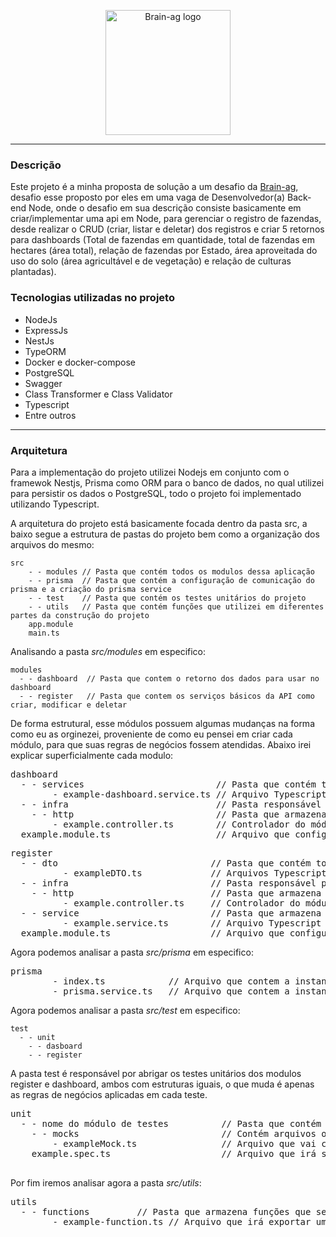 <p align="center">
  <a href="http://nestjs.com/" target="blank"><img src="https://media.licdn.com/dms/image/C4D0BAQEVgJN8qra9nQ/company-logo_200_200/0/1630458807937?e=1715817600&v=beta&t=nmYFMk7VfyEf6ha1h_eenFrHv2Lha-YSGlxTuzPngjE" width="200" alt="Brain-ag logo" /></a>
</p>

---

### Descrição

Este projeto é a minha proposta de solução a um desafio da <a href="https://brain.agr.br/">Brain-ag</a>, desafio esse proposto por eles em uma vaga de Desenvolvedor(a) Back-end Node, onde o desafio em sua descrição consiste basicamente em criar/implementar uma api em Node, para gerenciar o registro de fazendas, desde realizar o CRUD (criar, listar e deletar) dos registros e criar 5 retornos para dashboards (Total de fazendas em quantidade, total de fazendas em hectares (área total), relação de fazendas por Estado, área aproveitada do uso do solo (área agricultável e de vegetação) e relação de culturas plantadas).

### Tecnologias utilizadas no projeto

- NodeJs
- ExpressJs
- NestJs
- TypeORM
- Docker e docker-compose
- PostgreSQL
- Swagger
- Class Transformer e Class Validator
- Typescript
- Entre outros

---

### Arquitetura

Para a implementação do projeto utilizei Nodejs em conjunto com o framewok Nestjs, Prisma como ORM para o banco de dados, no qual utilizei para persistir os dados o PostgreSQL, todo o projeto foi implementado utilizando Typescript.

A arquitetura do projeto está basicamente focada dentro da pasta src, a baixo segue a estrutura de pastas do projeto bem como a organização dos arquivos do mesmo:

```
src
    - - modules // Pasta que contém todos os modulos dessa aplicação
    - - prisma  // Pasta que contém a configuração de comunicação do prisma e a criação do prisma service
    - - test    // Pasta que contém os testes unitários do projeto
    - - utils   // Pasta que contém funções que utilizei em diferentes partes da construção do projeto
    app.module
    main.ts
```

Analisando a pasta <i>src/modules</i> em especifico:

```
modules
  - - dashboard  // Pasta que contem o retorno dos dados para usar no dashboard
  - - register   // Pasta que contem os serviços básicos da API como criar, modificar e deletar
```

De forma estrutural, esse módulos possuem algumas mudanças na forma como eu as orginezei, proveniente de como eu pensei em criar cada módulo, para que suas regras de negócios fossem atendidas. Abaixo irei explicar superficialmente cada modulo:

<pre style="overflow-x: auto; max-width: 1000px; white-space: pre;">
dashboard
  - - services                         // Pasta que contém todos os arquivos que irão retornar os dados para os dashboards
        - example-dashboard.service.ts // Arquivo Typescript que irá realizar a ação de criar o serviço desejado seguindo as boas práticas e regras de negócio desejadas.
  - - infra                            // Pasta responsável por abrigar a parte de infraestrutura do módulo. Onde contém as definições do traceamento das requisições HTTP assim como a parte de configuração das entidades do módulo
    - - http                           // Pasta que armazena o controller do serviço
        - example.controller.ts        // Controlador do módulo, responsável por receber as requisições HTTP e as endereçar para o seu devido serviço e retornar ao requisitante o resultado da operação do serviço.
  example.module.ts                    // Arquivo que configura tudo que tem/é utilizado no módulo, como os serviços, controladores do módulo, bem como as entidades com as quais o mesmo irá trabalhar. Bem como as definições de quais de suas funcionalidades outros módulos da aplicação podem ou não utilizar.
</pre>

<pre style="overflow-x: auto; max-width: 1000px; white-space: pre;">
register
  - - dto                             // Pasta que contém todas as definições das DTOs (Data Transfer Object) do projeto, podendo ser as DTOs contratos/interfaces ou classes propriamente ditas, com foco em tipar um dado, seja o mesmo de entrada ou saída.
          - exampleDTO.ts             // Arquivos Typescript que define uma DTO dentro do dado módulo, definição essa sendo feita com classes
  - - infra                           // Pasta responsável por abrigar a parte de infraestrutura do módulo. Onde contém as definições do traceamento das requisições HTTP assim como a parte de configuração das entidades do módulo
    - - http                          // Pasta que armazena o controller do serviço
          - example.controller.ts     // Controlador do módulo, responsável por receber as requisições HTTP e as endereçar para o seu devido serviço e retornar ao requisitante o resultado da operação do serviço.
  - - service                         // Pasta que armazena todos os serviços da aplicação, é nela que recebemos os dados coletados do controller e aplicamos as regras de negócios
          - example.service.ts        // Arquivo Typescript que ira realizar a ação de criar o serviço desejado seguindo as boas praticas e regras de negócio desejadas.
  example.module.ts                   // Arquivo que configura tudo que tem/é utilizado no módulo, como os serviços, controladores do módulo, bem como as entidades com as quais o mesmo irá trabalhar. Bem como as definições de quais de suas funcionalidades outros módulos da aplicação podem ou não utilizar.
</pre>

Agora podemos analisar a pasta <i>src/prisma</i> em especifico:

<pre style="overflow-x: auto; max-width: 1000px; white-space: pre;">
prisma
        - index.ts            // Arquivo que contem a instanciação do prismaClient, na qual trabalha como ORM e permite a comunicação de forma mais facil com o banco de dados, utilizando-o para funções basicas de um crud como funções mais avançadas.
        - prisma.service.ts   // Arquivo que contem a instanciação do PrismaService, que trabalha de maneira parecida com o prismaCliente mas requer alguns pré - requisitos para poder utilizá-lo em alguma classe.
</pre>

Agora podemos analisar a pasta <i>src/test</i> em especifico:

```
test
  - - unit
    - - dasboard
    - - register
```

A pasta test é responsável por abrigar os testes unitários dos modulos register e dashboard, ambos com estruturas iguais, o que muda é apenas as regras de negócios aplicadas em cada teste.

<pre style="overflow-x: auto; max-width: 1000px; white-space: pre;">
unit
  - - nome do módulo de testes          // Pasta que contém os as pastas dos modulos da API para realizar-los de maneira separada e organizada
    - - mocks                           // Contém arquivos ou módulos que simulam o comportamento de outras partes do sistema durante os testes
        - exampleMock.ts                // Arquivo que vai conter um falso teste, e um modulo que vai mockar as funções que o prisma oferece ( findUnique, findMany, count e etc).
    example.spec.ts                     // Arquivo que irá ser lido pelo jest e efetuará os testes.

</pre>

Por fim iremos analisar agora a pasta <i>src/utils</i>:

<pre style="overflow-x: auto; max-width: 1000px; white-space: pre;">
utils
  - - functions         // Pasta que armazena funções que serão utilizada em mais de um lugar do código, dessa forma facilitando o uso da mesma e melhorando a performace da API
        - example-function.ts // Arquivo que irá exportar uma função espeficica 
</pre>
